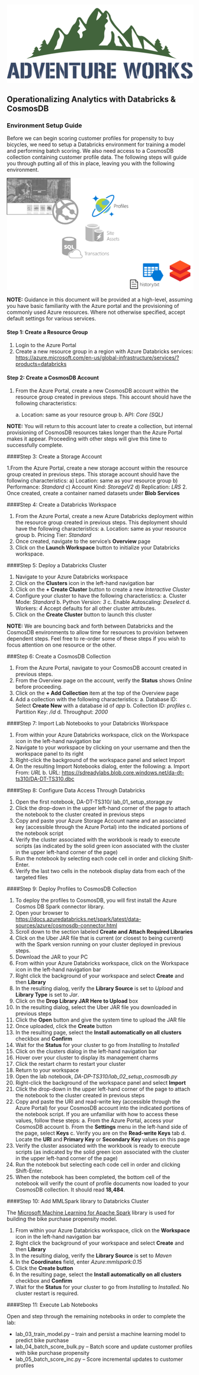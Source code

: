 
![Adventurework logo](/images/AdventureWorks_logo.png)

## Operationalizing Analytics with Databricks & CosmosDB

### Environment Setup Guide

Before we can begin scoring customer profiles for propensity to buy bicycles, we need to setup a Databricks environment for training a model and performing batch scoring.  We also need access to a CosmosDB collection containing customer profile data.  The following steps will guide you through putting all of this in place, leaving you with the following environment.

![Architecture](/images/architecture.png)

**NOTE:** Guidance in this document will be provided at a high-level, assuming you have basic familiarity with the Azure portal and the provisioning of commonly used Azure resources. Where not otherwise specified, accept default settings for various services.

#### Step 1: Create a Resource Group

1. Login to the Azure Portal
2. Create a new resource group in a region with Azure Databricks services: https://azure.microsoft.com/en-us/global-infrastructure/services/?products=databricks

#### Step 2: Create a CosmosDB Account

1. From the Azure Portal, create a new CosmosDB account within the resource group created in previous steps.  This account should have the following characteristics:  

    a. Location: same as your resource group
    b. API: *Core (SQL)*  

**NOTE:** You will return to this account later to create a collection, but internal provisioning of CosmosDB resources takes longer than the Azure Portal makes it appear. Proceeding with other steps will give this time to successfully complete.

####Step 3: Create a Storage Account

1.From the Azure Portal, create a new storage account within the resource group created in previous steps. This storage account should have the following characteristics:
        a) Location: same as your resource group
        b) Performance: *Standard*
        c) Account Kind: *StorageV2*
        d) Replication: *LRS*
2. Once created, create a container named datasets under **Blob Services**

####Step 4: Create a Databricks Workspace

1. From the Azure Portal, create a new Azure Databricks deployment within the resource group created in previous steps. This deployment should have the following characteristics:
a. Location: same as your resource group
b. Pricing Tier: *Standard*
2. Once created, navigate to the service’s **Overview** page
3. Click on the **Launch Workspace** button to initialize your Databricks workspace.

####Step 5: Deploy a Databricks Cluster

1. Navigate to your Azure Databricks workspace
2. Click on the **Clusters** icon in the left-hand navigation bar
3. Click on the **+ Create Cluster** button to create a new *Interactive Cluster*
4. Configure your cluster to have the following characteristics:
a. Cluster Mode: *Standard*
b. Python Version: *3*
c. Enable Autoscaling: *Deselect*
d. Workers: *4*
Accept defaults for all other cluster attributes.
5. Click on the **Create Cluster** button to launch this cluster

**NOTE:** We are bouncing back and forth between Databricks and the CosmosDB environments to allow time for resources to provision between dependent steps.  Feel free to re-order some of these steps if you wish to focus attention on one resource or the other.

###Step 6: Create a CosmosDB Collection

1. From the Azure Portal, navigate to your CosmosDB account created in previous steps.
2. From the Overview page on the account, verify the **Status** shows *Online* before proceeding.
3. Click on the **+ Add Collection** item at the top of the Overview page
4. Add a collection with the following characteristics:
a. Database ID: Select **Create New** with a database id of *app*
b. Collection ID: *profiles*
c. Partition Key: */id*
d. Throughput: *2000*

####Step 7: Import Lab Notebooks to your Databricks Workspace

1. From within your Azure Databricks workspace, click on the Workspace icon in the left-hand navigation bar
2. Navigate to your workspace by clicking on your username and then the workspace panel to its right
3. Right-click the background of the workspace panel and select Import
4. On the resulting Import Notebooks dialog, enter the following:
a. Import From: *URL*
b. URL: https://sdreadylabs.blob.core.windows.net/da-dt-ts310/DA-DT-TS310.dbc

####Step 8: Configure Data Access Through Databricks

1. Open the first notebook, DA-DT-TS310/ lab_01_setup_storage.py
2. Click the drop-down in the upper left-hand corner of the page to attach the notebook to the cluster created in previous steps
3. Copy and paste your Azure Storage Account name and an associated key (accessible through the Azure Portal) into the indicated portions of the notebook script
4. Verify the cluster associated with the workbook is ready to execute scripts (as indicated by the solid green icon associated with the cluster in the upper left-hand corner of the page)
5. Run the notebook by selecting each code cell in order and clicking Shift-Enter.
6. Verify the last two cells in the notebook display data from each of the targeted files

####Step 9: Deploy Profiles to CosmosDB Collection

1. To deploy the profiles to CosmosDB, you will first install the Azure Cosmos DB Spark connector library.
2. Open your browser to https://docs.azuredatabricks.net/spark/latest/data-sources/azure/cosmosdb-connector.html
3. Scroll down to the section labeled **Create and Attach Required Libraries**
4. Click on the Uber JAR file that is current (or closest to being current) with the Spark version running on your cluster deployed in previous steps.
5. Download the JAR to your PC
6. From within your Azure Databricks workspace, click on the Workspace icon in the left-hand navigation bar
7. Right click the background of your workspace and select **Create** and then **Library**
8. In the resulting dialog, verify the **Library Source** is set to *Upload* and **Library Type** is set to *Jar*.
9. Click on the **Drop Library JAR Here to Upload** box
10. In the resulting dialog, select the Uber JAR file you downloaded in previous steps
11. Click the **Open** button and give the system time to upload the JAR file
12. Once uploaded, click the **Create** button
13. In the resulting page, select the **Install automatically on all clusters** checkbox and **Confirm**
14. Wait for the **Status** for your cluster to go from *Installing* to *Installed*
15. Click on the clusters dialog in the left-hand navigation bar
16. Hover over your cluster to display its management charms
17. Click the restart charm to restart your cluster
18. Return to your workspace
19. Open the lab notebook, *DA-DP-TS310/lab_02_setup_cosmosdb.py*
20. Right-click the background of the workspace panel and select **Import**
21. Click the drop-down in the upper left-hand corner of the page to attach the notebook to the cluster created in previous steps
22. Copy and paste the URI and read-write key (accessible through the Azure Portal) for your CosmosDB account into the indicated portions of the notebook script. If you are unfamiliar with how to access these values, follow these steps:
a. From the Azure Portal, access your CosmosDB account
b. From the **Settings** menu in the left-hand side of the page, select **Keys**
c. Verify you are on the **Read-write Keys** tab
d. Locate the **URI** and **Primary Key** or **Secondary Key** values on this page
23. Verify the cluster associated with the workbook is ready to execute scripts (as indicated by the solid green icon associated with the cluster in the upper left-hand corner of the page)
24. Run the notebook but selecting each code cell in order and clicking Shift-Enter.
25. When the notebook has been completed, the bottom cell of the notebook will verify the count of profile documents now loaded to your CosmosDB collection. It should read **18,484**.

####Step 10: Add MMLSpark library to Databricks Cluster

The [Microsoft Machine Learning for Apache Spark](https://github.com/Azure/mmlspark/) library is used for building the bike purchase propensity model.

1. From within your Azure Databricks workspace, click on the **Workspace** icon in the left-hand navigation bar
2. Right click the background of your workspace and select **Create** and then **Library**
3. In the resulting dialog, verify the **Library Source** is set to *Maven*
4. In the **Coordinates** field, enter *Azure:mmlspark:0.15*
5. Click the **Create button**
6. In the resulting page, select the **Install automatically on all clusters** checkbox and **Confirm**
7. Wait for the **Status** for your cluster to go from *Installing* to *Installed*. No cluster restart is required.

####Step 11: Execute Lab Notebooks

Open and step through the remaining notebooks in order to complete the lab:
- lab_03_train_model.py – train and persist a machine learning model to predict bike purchase
- lab_04_batch_score_bulk.py – Batch score and update customer profiles with bike purchase propensity
- lab_05_batch_score_inc.py – Score incremental updates to customer profiles
